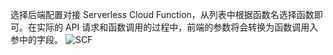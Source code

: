 选择后端配置对接 Serverless Cloud Function，从列表中根据函数名选择函数即可。在实际的 API 请求和函数调用的过程中，前端的参数将会转换为函数调用入参中的字段。
![SCF](http://imgcache.tce.fsphere.cn/image/mc.qcloudimg.com/static/img/23145ace7ad407d718c62ff54d381f04/image.png)